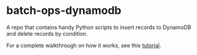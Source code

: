 # batch-ops-dynamodb

A repo that contains handy Python scripts to insert records to DynamoDB and delete records by condition.

For a complete walkthrough on how it works, see this [tutorial](https://medium.com/@billydharmawan/how-to-insert-records-and-do-conditional-delete-for-dynamodb-using-python-and-boto3-library-3303f74c18b9).
